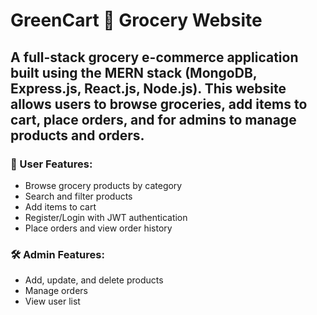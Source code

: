 # GreenCart 🛒 Grocery Website
A full-stack grocery e-commerce application built using the **MERN** stack (MongoDB, Express.js, React.js, Node.js). This website allows users to browse groceries, add items to cart, place orders, and for admins to manage products and orders.
---

### 👤 User Features:
- Browse grocery products by category
- Search and filter products
- Add items to cart
- Register/Login with JWT authentication
- Place orders and view order history


### 🛠️ Admin Features:
- Add, update, and delete products
- Manage orders
- View user list
